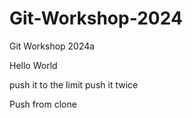 # Git-Workshop-2024

Git Workshop 2024a


Hello World

push it to the limit
push it twice

Push from clone

